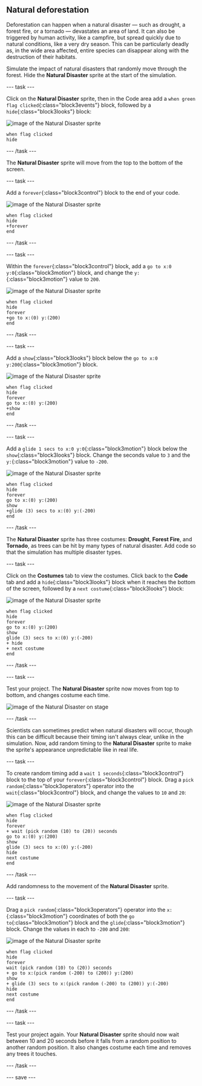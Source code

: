 ## Natural deforestation
<div border-left: solid; border-width:10px; border-color: #0faeb0; background-color: aliceblue; padding: 10px;
color: #0faeb0>
Deforestation can happen when a natural disaster — such as drought, a forest fire, or a tornado — devastates an area of land. It can also be triggered by human activity, like a campfire, but spread quickly due to natural conditions, like a very dry season. This can be particularly deadly as, in the wide area affected, entire species can disappear along with the destruction of their habitats.
</div>

Simulate the impact of natural disasters that randomly move through the forest. Hide the **Natural Disaster** sprite at the start of the simulation.

--- task ---

Click on the **Natural Disaster** sprite, then in the Code area add a `when green flag clicked`{:class="block3events"} block, followed by a `hide`{:class="block3looks"} block:

![image of the Natural Disaster sprite](images/natural-disaster-sprite.png)

```blocks3
when flag clicked
hide
```

--- /task ---

The **Natural Disaster** sprite will move from the top to the bottom of the screen.

--- task ---

Add a `forever`{:class="block3control"} block to the end of your code.

![image of the Natural Disaster sprite](images/natural-disaster-sprite.png)
```blocks3
when flag clicked
hide
+forever
end
```

--- /task ---

--- task ---

Within the `forever`{:class="block3control"} block, add a `go to x:0 y:0`{:class="block3motion"} block, and change the `y:`{:class="block3motion"} value to `200`.

![image of the Natural Disaster sprite](images/natural-disaster-sprite.png)
```blocks3
when flag clicked
hide
forever
+go to x:(0) y:(200)
end
```

--- /task ---

--- task ---

Add a `show`{:class="block3looks"} block below the `go to x:0 y:200`{:class="block3motion"} block.

![image of the Natural Disaster sprite](images/natural-disaster-sprite.png)
```blocks3
when flag clicked
hide
forever
go to x:(0) y:(200)
+show
end
```

--- /task ---

--- task ---

Add a `glide 1 secs to x:0 y:0`{:class="block3motion"} block below the `show`{:class="block3looks"} block. Change the seconds value to `3` and the `y:`{:class="block3motion"} value to `-200`.

![image of the Natural Disaster sprite](images/natural-disaster-sprite.png)
```blocks3
when flag clicked
hide
forever
go to x:(0) y:(200)
show
+glide (3) secs to x:(0) y:(-200)
end
```

--- /task ---

The **Natural Disaster** sprite has three costumes: **Drought**, **Forest Fire**, and **Tornado**, as trees can be hit by many types of natural disaster. Add code so that the simulation has multiple disaster types.

--- task ---

 Click on the **Costumes** tab to view the costumes. Click back to the **Code** tab and add a `hide`{:class="block3looks"} block when it reaches the bottom of the screen, followed by a `next costume`{:class="block3looks"} block:

![image of the Natural Disaster sprite](images/natural-disaster-sprite.png)


```blocks3
when flag clicked
hide
forever
go to x:(0) y:(200)
show
glide (3) secs to x:(0) y:(-200)
+ hide
+ next costume
end
```

--- /task ---

--- task ---

Test your project. The **Natural Disaster** sprite now moves from top to bottom, and changes costume each time.

![image of the Natural Disaster on stage](images/disaster-on-stage.png)

--- /task ---

Scientists can sometimes predict when natural disasters will occur, though this can be difficult because their timing isn't always clear, unlike in the simulation. Now, add random timing to the **Natural Disaster** sprite to make the sprite's appearance unpredictable like in real life.

--- task ---

To create random timing add a `wait 1 seconds`{:class="block3control"} block to the top of your `forever`{:class="block3control"} block. Drag a `pick random`{:class="block3operators"} operator into the `wait`{:class="block3control"} block, and change the values to `10` and `20`:

![image of the Natural Disaster sprite](images/natural-disaster-sprite.png)


```blocks3
when flag clicked
hide
forever
+ wait (pick random (10) to (20)) seconds
go to x:(0) y:(200)
show
glide (3) secs to x:(0) y:(-200)
hide
next costume
end
```

--- /task ---

Add randomness to the movement of the **Natural Disaster** sprite.

--- task ---

Drag a `pick random`{:class="block3operators"} operator into the `x:`{:class="block3motion"} coordinates of both the `go to`{:class="block3motion"} block and the `glide`{:class="block3motion"} block. Change the values in each to `-200` and `200`:

![image of the Natural Disaster sprite](images/natural-disaster-sprite.png)


```blocks3
when flag clicked
hide
forever
wait (pick random (10) to (20)) seconds
+ go to x:(pick random (-200) to (200)) y:(200)
show
+ glide (3) secs to x:(pick random (-200) to (200)) y:(-200)
hide
next costume
end
```

--- /task ---

--- task ---

Test your project again. Your **Natural Disaster** sprite should now wait between 10 and 20 seconds before it falls from a random position to another random position. It also changes costume each time and removes any trees it touches.

--- /task ---

--- save ---
